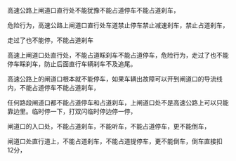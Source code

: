 高速公路上闸道口直行处不能犹豫不能占道停车不能占道刹车，


危险行为，高速公路上闸道口直行处车道禁止停车禁止减速刹车，禁止占道刹车，


走过了也不能停，不能占道刹车



高速上闸道口处直行处，不能占道睬刹车不能占道停车，危险行为，走过了也不能停车睬刹车，防止后面直行车辆刹车不及追尾。

高速公路上的闸道口根本就不能停车，如果车辆出故障可以开到闸道口的导流线内，不能占道停车不能占道刹车，

任何路段闸道口都不能占道停车和占道刹车，上闸道口处不是高速公路上可以只能靠边里。临时停一下，打双闪临时停边停一停，



闸道口的入口处，不能占道刹车，不能听车，不能占道停车，更不能倒车，




闸道口处直行道上，不能占道刹车，不能占道提停车，更不能倒车，倒车直接扣12分，






